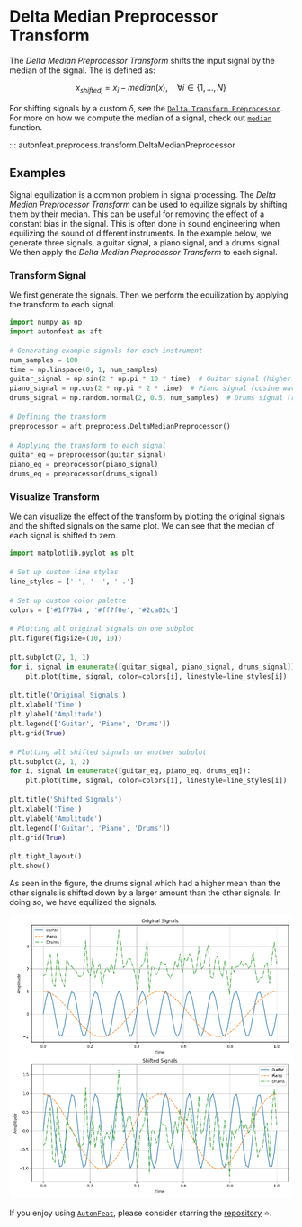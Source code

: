 <!-- 
Author(s): Dhruv Srikanth
Email(s): dsrikant (at) andrew (dot) cmu (dot) edu
Acknowledgements:
Copyright (c) 2023 Carnegie Mellon University, Auton Lab
This code is subject to the license terms contained in the code repo.
-->

# Delta Median Preprocessor Transform

The *Delta Median Preprocessor Transform* shifts the input signal by the median of the signal. The is defined as:

$$
x_{shifted_{i}} = x_{i} - median({x}), \quad \forall i \in \{1, \dots, N\}
$$

For shifting signals by a custom $\delta$, see the [`Delta Transform Preprocessor`](delta_preprocessor.md). For more on how we compute the median of a signal, check out [`median`](../../functional/median.md) function.

::: autonfeat.preprocess.transform.DeltaMedianPreprocessor

## Examples

Signal equilization is a common problem in signal processing. The *Delta Median Preprocessor Transform* can be used to equilize signals by shifting them by their median. This can be useful for removing the effect of a constant bias in the signal. This is often done in sound engineering when equilizing the sound of different instruments. In the example below, we generate three signals, a guitar signal, a piano signal, and a drums signal. We then apply the *Delta Median Preprocessor Transform* to each signal.

### Transform Signal

We first generate the signals. Then we perform the equilization by applying the transform to each signal.

```python
import numpy as np
import autonfeat as aft

# Generating example signals for each instrument
num_samples = 100
time = np.linspace(0, 1, num_samples)
guitar_signal = np.sin(2 * np.pi * 10 * time)  # Guitar signal (higher frequency sine wave)
piano_signal = np.cos(2 * np.pi * 2 * time)  # Piano signal (cosine wave)
drums_signal = np.random.normal(2, 0.5, num_samples)  # Drums signal (random noise with higher mean)

# Defining the transform
preprocessor = aft.preprocess.DeltaMedianPreprocessor()

# Applying the transform to each signal
guitar_eq = preprocessor(guitar_signal)
piano_eq = preprocessor(piano_signal)
drums_eq = preprocessor(drums_signal)
```

### Visualize Transform

We can visualize the effect of the transform by plotting the original signals and the shifted signals on the same plot. We can see that the median of each signal is shifted to zero.

```python
import matplotlib.pyplot as plt

# Set up custom line styles
line_styles = ['-', '--', '-.']

# Set up custom color palette
colors = ['#1f77b4', '#ff7f0e', '#2ca02c']

# Plotting all original signals on one subplot
plt.figure(figsize=(10, 10))

plt.subplot(2, 1, 1)
for i, signal in enumerate([guitar_signal, piano_signal, drums_signal]):
    plt.plot(time, signal, color=colors[i], linestyle=line_styles[i])

plt.title('Original Signals')
plt.xlabel('Time')
plt.ylabel('Amplitude')
plt.legend(['Guitar', 'Piano', 'Drums'])
plt.grid(True)

# Plotting all shifted signals on another subplot
plt.subplot(2, 1, 2)
for i, signal in enumerate([guitar_eq, piano_eq, drums_eq]):
    plt.plot(time, signal, color=colors[i], linestyle=line_styles[i])

plt.title('Shifted Signals')
plt.xlabel('Time')
plt.ylabel('Amplitude')
plt.legend(['Guitar', 'Piano', 'Drums'])
plt.grid(True)

plt.tight_layout()
plt.show()
```

As seen in the figure, the drums signal which had a higher mean than the other signals is shifted down by a larger amount than the other signals. In doing so, we have equilized the signals.

![DeltaMedian](../../../assets/delta_median_visualize.png)


If you enjoy using [`AutonFeat`](../../../index.md), please consider starring the [repository](https://github.com/autonlab/AutonFeat) ⭐️.